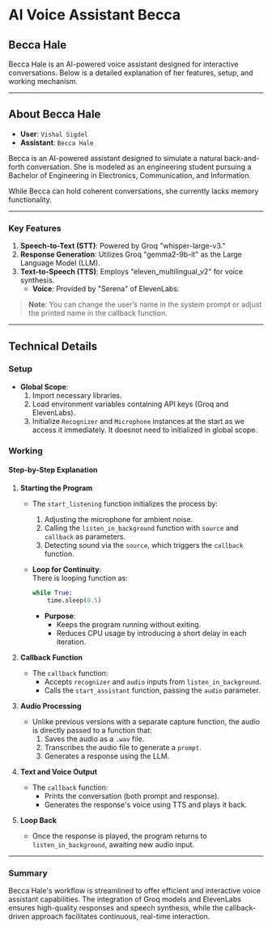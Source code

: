 # AI Voice Assistant Becca

## Becca Hale

Becca Hale is an AI-powered voice assistant designed for interactive conversations. Below is a detailed explanation of her features, setup, and working mechanism.

---

## About Becca Hale

- **User**:      `Vishal Sigdel`
- **Assistant**: `Becca Hale`

Becca is an AI-powered assistant designed to simulate a natural back-and-forth conversation. She is modeled as an engineering student pursuing a Bachelor of Engineering in Electronics, Communication, and Information.

While Becca can hold coherent conversations, she currently lacks memory functionality.

---

### Key Features

1. **Speech-to-Text (STT)**: Powered by Groq "whisper-large-v3."
2. **Response Generation**: Utilizes Groq "gemma2-9b-it" as the Large Language Model (LLM).
3. **Text-to-Speech (TTS)**: Employs "eleven_multilingual_v2" for voice synthesis.
   - **Voice**: Provided by "Serena" of ElevenLabs.

> **Note**: You can change the user’s name in the system prompt or adjust the printed name in the callback function.

---

## Technical Details

### Setup

- **Global Scope**:
  1. Import necessary libraries.
  2. Load environment variables containing API keys (Groq and ElevenLabs).
  3. Initialize `Recognizer` and `Microphone` instances at the start as we access it immediately. It doesnot need to initialized in global scope.

### Working

#### Step-by-Step Explanation

1. **Starting the Program**
   - The `start_listening` function initializes the process by:
     1. Adjusting the microphone for ambient noise.
     2. Calling the `listen_in_background` function with `source` and `callback` as parameters.
     3. Detecting sound via the `source`, which triggers the `callback` function.

   - **Loop for Continuity**:  
   There is looping function as:
     ```python
     while True:
         time.sleep(0.5)
     ```
     - **Purpose**:
       - Keeps the program running without exiting.
       - Reduces CPU usage by introducing a short delay in each iteration.

2. **Callback Function**
   - The `callback` function:
     - Accepts `recognizer` and `audio` inputs from `listen_in_background`.
     - Calls the `start_assistant` function, passing the `audio` parameter.

3. **Audio Processing**
   - Unlike previous versions with a separate capture function, the audio is directly passed to a function that:
     1. Saves the audio as a `.wav` file.
     2. Transcribes the audio file to generate a `prompt`.
     3. Generates a response using the LLM.

4. **Text and Voice Output**
   - The `callback` function:
     - Prints the conversation (both prompt and response).
     - Generates the response's voice using TTS and plays it back.

5. **Loop Back**
   - Once the response is played, the program returns to `listen_in_background`, awaiting new audio input.

---

### Summary

Becca Hale's workflow is streamlined to offer efficient and interactive voice assistant capabilities. The integration of Groq models and ElevenLabs ensures high-quality responses and speech synthesis, while the callback-driven approach facilitates continuous, real-time interaction.